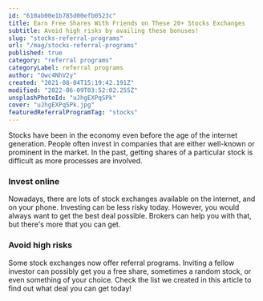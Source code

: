 ```yaml
---
id: "610ab00e1b785d00efb0523c"
title: Earn Free Shares With Friends on These 20+ Stocks Exchanges
subtitle: Avoid high risks by availing these bonuses!
slug: "stocks-referral-programs"
url: "/mag/stocks-referral-programs"
published: true
category: "referral programs"
categoryLabel: referral programs
author: "Owc4NhV2y"
created: "2021-08-04T15:19:42.191Z"
modified: "2022-06-09T03:52:02.255Z"
unsplashPhotoId: "uJhgEXPqSPk"
cover: "uJhgEXPqSPk.jpg"
featuredReferralProgramTag: "stocks"
---
```

Stocks have been in the economy even before the age of the internet generation. People often invest in companies that are either well-known or prominent in the market. In the past, getting shares of a particular stock is difficult as more processes are involved.

### **Invest online**

Nowadays, there are lots of stock exchanges available on the internet, and on your phone. Investing can be less risky today. However, you would always want to get the best deal possible. Brokers can help you with that, but there's more that you can get.

### **Avoid high risks**

Some stock exchanges now offer referral programs. Inviting a fellow investor can possibly get you a free share, sometimes a random stock, or even something of your choice. Check the list we created in this article to find out what deal you can get today!